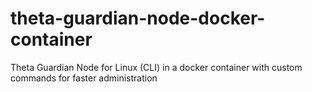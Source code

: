 # theta-guardian-node-docker-container
Theta Guardian Node for Linux (CLI) in a docker container with custom commands for faster administration
